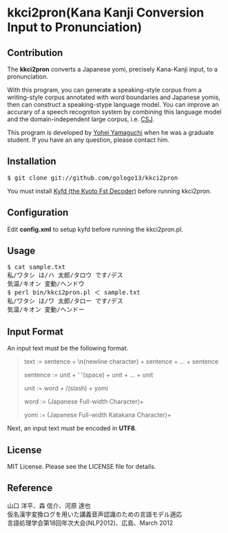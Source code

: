 kkci2pron(Kana Kanji Conversion Input to Pronunciation)
=========

## Contribution

The <strong>kkci2pron</strong> converts a Japanese yomi, precisely Kana-Kanji input, to a pronunciation.

With this program, you can generate a speaking-style corpus from a writing-style corpus annotated with word boundaries and Japanese yomis, then can construct a speaking-stype language model. You can improve an accurary of a speech recogniton system by combining this language model and the domain-independent large corpus, i.e. [CSJ](http://www.ninjal.ac.jp/csj/).

This program is developed by [Yohei Yamaguchi](http://www.gologo13.com) when he was a graduate student. If you have an any question, please contact him.

## Installation

<pre>
$ git clone git://github.com/gologo13/kkci2pron
</pre>

You must install [Kyfd (the Kyoto Fst Decoder)](http://www.phontron.com/kyfd/) before running kkci2pron.

## Configuration

Edit <strong>config.xml</strong> to setup kyfd before running the kkci2pron.pl.

## Usage

<pre>
$ cat sample.txt
私/ワタシ は/ハ 太郎/タロウ です/デス
気温/キオン 変動/ヘンドウ
$ perl bin/kkci2pron.pl ＜ sample.txt
私/ワタシ は/ワ 太郎/タロー です/デス
気温/キオン 変動/ヘンドー
</pre>

## Input Format

An input text must be the following format.

> text := sentence + \n(newline character) + sentence + … + sentence
> 
> sentence := unit + ' '(space) + unit + … + unit
> 
> unit := word + /(slash) + yomi
> 
> word := (Japanese Full-width Character)+
> 
> yomi := (Japanese Full-width Katakana Character)+


Next, an input text must be encoded in <strong>UTF8</strong>.

## License

MIT License. Please see the LICENSE file for details.

## Reference

山口 洋平、森 信介、河原 達也<br>
仮名漢字変換ログを用いた講義音声認識のための言語モデル適応<br>
言語処理学会第18回年次大会(NLP2012)、広島、March 2012
